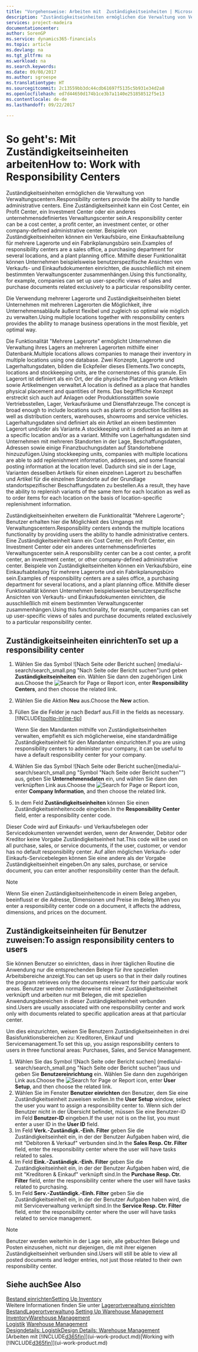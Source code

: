 ```yaml
---
title: "Vorgehensweise: Arbeiten mit  Zuständigkeitseinheiten | Microsoft Docs"
description: "Zuständigkeitseinheiten ermöglichen die Verwaltung von Verwaltungscentern. Eine Zuständigkeitseinheit kann ein Cost Center, ein Profit Center, ein Investment Center oder ein anderes unternehmensdefiniertes Verwaltungscenter sein."
services: project-madeira
documentationcenter: 
author: SorenGP
ms.service: dynamics365-financials
ms.topic: article
ms.devlang: na
ms.tgt_pltfrm: na
ms.workload: na
ms.search.keywords: 
ms.date: 09/08/2017
ms.author: sgroespe
ms.translationtype: HT
ms.sourcegitcommit: 2c13559bb3dc44cdb61697f5135c5b931e34d2a8
ms.openlocfilehash: ed7d44650d174b1ce3b7a1140e251858512f5e13
ms.contentlocale: de-de
ms.lasthandoff: 09/22/2017

---
```

# <a name="how-to-work-with-responsibility-centers"></a><span data-ttu-id="a85df-104">So geht's: Mit Zuständigkeitseinheiten arbeiten</span><span class="sxs-lookup"><span data-stu-id="a85df-104">How to: Work with Responsibility Centers</span></span>
<span data-ttu-id="a85df-105">Zuständigkeitseinheiten ermöglichen die Verwaltung von Verwaltungscentern.</span><span class="sxs-lookup"><span data-stu-id="a85df-105">Responsibility centers provide the ability to handle administrative centers.</span></span> <span data-ttu-id="a85df-106">Eine Zuständigkeitseinheit kann ein Cost Center, ein Profit Center, ein Investment Center oder ein anderes unternehmensdefiniertes Verwaltungscenter sein.</span><span class="sxs-lookup"><span data-stu-id="a85df-106">A responsibility center can be a cost center, a profit center, an investment center, or other company-defined administrative center.</span></span> <span data-ttu-id="a85df-107">Beispiele von Zuständigkeitseinheiten können ein Verkaufsbüro, eine Einkaufsabteilung für mehrere Lagerorte und ein Fabrikplanungsbüro sein.</span><span class="sxs-lookup"><span data-stu-id="a85df-107">Examples of responsibility centers are a sales office, a purchasing department for several locations, and a plant planning office.</span></span> <span data-ttu-id="a85df-108">Mithilfe dieser Funktionalität können Unternehmen beispielsweise benutzerspezifische Ansichten von Verkaufs- und Einkaufsdokumenten einrichten, die ausschließlich mit einem bestimmten Verwaltungscenter zusammenhängen.</span><span class="sxs-lookup"><span data-stu-id="a85df-108">Using this functionality, for example, companies can set up user-specific views of sales and purchase documents related exclusively to a particular responsibility center.</span></span>  

<span data-ttu-id="a85df-109">Die Verwendung mehrerer Lagerorte und Zuständigkeitseinheiten bietet Unternehmen mit mehreren Lagerorten die Möglichkeit, ihre Unternehmensabläufe äußerst flexibel und zugleich so optimal wie möglich zu verwalten.</span><span class="sxs-lookup"><span data-stu-id="a85df-109">Using multiple locations together with responsibility centers provides the ability to manage business operations in the most flexible, yet optimal way.</span></span>

<span data-ttu-id="a85df-110">Die Funktionalität "Mehrere Lagerorte" ermöglicht Unternehmen die Verwaltung ihres Lagers an mehreren Lagerorten mithilfe einer Datenbank.</span><span class="sxs-lookup"><span data-stu-id="a85df-110">Multiple locations allows companies to manage their inventory in multiple locations using one database.</span></span> <span data-ttu-id="a85df-111">Zwei Konzepte, Lagerorte und Lagerhaltungsdaten, bilden die Eckpfeiler dieses Elements.</span><span class="sxs-lookup"><span data-stu-id="a85df-111">Two concepts, locations and stockkeeping units, are the cornerstones of this granule.</span></span> <span data-ttu-id="a85df-112">Ein Lagerort ist definiert als ein Ort, der die physische Platzierung von Artikeln sowie Artikelmengen verwaltet.</span><span class="sxs-lookup"><span data-stu-id="a85df-112">A location is defined as a place that handles physical placement and quantities of items.</span></span> <span data-ttu-id="a85df-113">Das begriffliche Konzept erstreckt sich auch auf Anlagen oder Produktionsstätten sowie Vertriebsstellen, Lager, Verkaufsräume und Dienstfahrzeuge.</span><span class="sxs-lookup"><span data-stu-id="a85df-113">The concept is broad enough to include locations such as plants or production facilities as well as distribution centers, warehouses, showrooms and service vehicles.</span></span> <span data-ttu-id="a85df-114">Lagerhaltungsdaten sind definiert als ein Artikel an einem bestimmten Lagerort und/oder als Variante.</span><span class="sxs-lookup"><span data-stu-id="a85df-114">A stockkeeping unit is defined as an item at a specific location and/or as a variant.</span></span> <span data-ttu-id="a85df-115">Mithilfe von Lagerhaltungsdaten sind Unternehmen mit mehreren Standorten in der Lage, Beschaffungsdaten, Adressen sowie einige Finanzbuchungsdaten auf Standortebene hinzuzufügen.</span><span class="sxs-lookup"><span data-stu-id="a85df-115">Using stockkeeping units, companies with multiple locations are able to add replenishment information, addresses, and some financial posting information at the location level.</span></span> <span data-ttu-id="a85df-116">Dadurch sind sie in der Lage, Varianten desselben Artikels für einen einzelnen Lagerort zu beschaffen und Artikel für die einzelnen Standorte auf der Grundlage standortspezifischer Beschaffungsdaten zu bestellen.</span><span class="sxs-lookup"><span data-stu-id="a85df-116">As a result, they have the ability to replenish variants of the same item for each location as well as to order items for each location on the basis of location-specific replenishment information.</span></span>  

<span data-ttu-id="a85df-117">Zuständigkeitseinheiten erweitern die Funktionalität "Mehrere Lagerorte"; Benutzer erhalten hier die Möglichkeit des Umgangs mit Verwaltungscentern.</span><span class="sxs-lookup"><span data-stu-id="a85df-117">Responsibility centers extends the multiple locations functionality by providing users the ability to handle administrative centers.</span></span> <span data-ttu-id="a85df-118">Eine Zuständigkeitseinheit kann ein Cost Center, ein Profit Center, ein Investment Center oder ein anderes unternehmensdefiniertes Verwaltungscenter sein.</span><span class="sxs-lookup"><span data-stu-id="a85df-118">A responsibility center can be a cost center, a profit center, an investment center, or other company-defined administrative center.</span></span> <span data-ttu-id="a85df-119">Beispiele von Zuständigkeitseinheiten können ein Verkaufsbüro, eine Einkaufsabteilung für mehrere Lagerorte und ein Fabrikplanungsbüro sein.</span><span class="sxs-lookup"><span data-stu-id="a85df-119">Examples of responsibility centers are a sales office, a purchasing department for several locations, and a plant planning office.</span></span> <span data-ttu-id="a85df-120">Mithilfe dieser Funktionalität können Unternehmen beispielsweise benutzerspezifische Ansichten von Verkaufs- und Einkaufsdokumenten einrichten, die ausschließlich mit einem bestimmten Verwaltungscenter zusammenhängen.</span><span class="sxs-lookup"><span data-stu-id="a85df-120">Using this functionality, for example, companies can set up user-specific views of sales and purchase documents related exclusively to a particular responsibility center.</span></span>

## <a name="to-set-up-a-responsibility-center"></a><span data-ttu-id="a85df-121">Zuständigkeitseinheiten einrichten</span><span class="sxs-lookup"><span data-stu-id="a85df-121">To set up a responsibility center</span></span>  
1.  <span data-ttu-id="a85df-122">Wählen Sie das Symbol ![Nach Seite oder Bericht suchen] (media/ui-search/search_small.png "Nach Seite oder Bericht suchen")und geben **Zuständigkeitseinheiten** ein. Wählen Sie dann den zugehörigen Link aus.</span><span class="sxs-lookup"><span data-stu-id="a85df-122">Choose the ![Search for Page or Report](media/ui-search/search_small.png "Search for Page or Report icon") icon, enter **Responsibility Centers**, and then choose the related link.</span></span>  
2.  <span data-ttu-id="a85df-123">Wählen Sie die Aktion **Neu** aus.</span><span class="sxs-lookup"><span data-stu-id="a85df-123">Choose the **New** action.</span></span>  
3.  <span data-ttu-id="a85df-124">Füllen Sie die Felder je nach Bedarf aus.</span><span class="sxs-lookup"><span data-stu-id="a85df-124">Fill in the fields as necessary.</span></span> [!INCLUDE[tooltip-inline-tip](includes/tooltip-inline-tip_md.md)]  

    <span data-ttu-id="a85df-125">Wenn Sie den Mandanten mithilfe von Zuständigkeitseinheiten verwalten, empfiehlt es sich möglicherweise, eine standardmäßige Zuständigkeitseinheit für den Mandanten einzurichten.</span><span class="sxs-lookup"><span data-stu-id="a85df-125">If you are using responsibility centers to administer your company, it can be useful to have a default responsibility center for your company.</span></span>
4. <span data-ttu-id="a85df-126">Wählen Sie das Symbol ![Nach Seite oder Bericht suchen](media/ui-search/search_small.png "Symbol "Nach Seite oder Bericht suchen"") aus, geben Sie **Unternehmensdaten** ein, und wählen Sie dann den verknüpften Link aus.</span><span class="sxs-lookup"><span data-stu-id="a85df-126">Choose the ![Search for Page or Report](media/ui-search/search_small.png "Search for Page or Report icon") icon, enter **Company Information**, and then choose the related link.</span></span>
5. <span data-ttu-id="a85df-127">In dem Feld **Zuständigkeitseinheiten** können Sie einen Zuständigkeitseinheitencode eingeben.</span><span class="sxs-lookup"><span data-stu-id="a85df-127">In the **Responsibility Center** field, enter a responsibility center code.</span></span>

<span data-ttu-id="a85df-128">Dieser Code wird auf Einkaufs- und Verkaufsbelegen oder Servicedokumenten verwendet werden, wenn der Anwender, Debitor oder Kreditor keine Vorgabe Zuständigkeitseinheit hat.</span><span class="sxs-lookup"><span data-stu-id="a85df-128">This code will be used on all purchase, sales, or service documents, if the user, customer, or vendor has no default responsibility center.</span></span> <span data-ttu-id="a85df-129">Auf allen möglichen Verkaufs- oder Einkaufs-Servicebelegen können Sie eine andere als der Vorgabe Zuständigkeitseinheit eingeben.</span><span class="sxs-lookup"><span data-stu-id="a85df-129">On any sales, purchase, or service document, you can enter another responsibility center than the default.</span></span>

> [!NOTE]  
>  <span data-ttu-id="a85df-130">Wenn Sie einen Zuständigkeitseinheitencode in einem Beleg angeben, beeinflusst er die Adresse, Dimensionen und Preise im Beleg.</span><span class="sxs-lookup"><span data-stu-id="a85df-130">When you enter a responsibility center code on a document, it affects the address, dimensions, and prices on the document.</span></span>  

## <a name="to-assign-responsibility-centers-to-users"></a><span data-ttu-id="a85df-131">Zuständigkeitseinheiten für Benutzer zuweisen:</span><span class="sxs-lookup"><span data-stu-id="a85df-131">To assign responsibility centers to users</span></span>  
<span data-ttu-id="a85df-132">Sie können Benutzer so einrichten, dass in ihrer täglichen Routine die Anwendung nur die entsprechenden Belege für ihre speziellen Arbeitsbereiche anzeigt.</span><span class="sxs-lookup"><span data-stu-id="a85df-132">You can set up users so that in their daily routines the program retrieves only the documents relevant for their particular work areas.</span></span> <span data-ttu-id="a85df-133">Benutzer werden normalerweise mit einer Zuständigkeitseinheit verknüpft und arbeiten nur mit Belegen, die mit speziellen Anwendungsbereichen in dieser Zuständigkeitseinheit verbunden sind.</span><span class="sxs-lookup"><span data-stu-id="a85df-133">Users are usually associated with one responsibility center and work only with documents related to specific application areas at that particular center.</span></span>  

<span data-ttu-id="a85df-134">Um dies einzurichten, weisen Sie Benutzern Zuständigkeitseinheiten in drei Basisfunktionsbereichen zu: Kreditoren, Einkauf und Servicemanagement.</span><span class="sxs-lookup"><span data-stu-id="a85df-134">To set this up, you assign responsibility centers to users in three functional areas: Purchases, Sales, and Service Management.</span></span>  

1.  <span data-ttu-id="a85df-135">Wählen Sie das Symbol ![Nach Seite oder Bericht suchen] (media/ui-search/search_small.png "Nach Seite oder Bericht suchen")aus und geben Sie **Benutzereinrichtung** ein. Wählen Sie dann den zugehörigen Link aus.</span><span class="sxs-lookup"><span data-stu-id="a85df-135">Choose the ![Search for Page or Report](media/ui-search/search_small.png "Search for Page or Report icon") icon, enter **User Setup**, and then choose the related link.</span></span>  
2.  <span data-ttu-id="a85df-136">Wählen Sie im Fenster **Benutzer einrichten** den Benutzer, dem Sie eine Zuständigkeitseinheit zuweisen wollen.</span><span class="sxs-lookup"><span data-stu-id="a85df-136">In the **User Setup** window, select the user you want to assign a responsibility center to.</span></span> <span data-ttu-id="a85df-137">Wenn sich der Benutzer nicht in der Übersicht befindet, müssen Sie eine Benutzer-ID im Feld **Benutzer-ID** eingeben.</span><span class="sxs-lookup"><span data-stu-id="a85df-137">If the user not is on the list, you must enter a user ID in the **User ID** field.</span></span>  
3.  <span data-ttu-id="a85df-138">Im Feld **Verk.-Zuständigk.-Einh. Filter** geben Sie die Zuständigkeitseinheit ein, in der der Benutzer Aufgaben haben wird, die mit "Debitoren & Verkauf" verbunden sind.</span><span class="sxs-lookup"><span data-stu-id="a85df-138">In the **Sales Resp. Ctr. Filter** field, enter the responsibility center where the user will have tasks related to sales.</span></span>  
4.  <span data-ttu-id="a85df-139">Im Feld  **Eink.-Zuständigk.-Einh. Filter** geben Sie die Zuständigkeitseinheit ein, in der der Benutzer Aufgaben haben wird, die mit "Kreditoren &amp; Einkauf" verknüpft sind.</span><span class="sxs-lookup"><span data-stu-id="a85df-139">In the **Purchase Resp. Ctr. Filter** field, enter the responsibility center where the user will have tasks related to purchasing.</span></span>  
5.  <span data-ttu-id="a85df-140">Im Feld **Serv.-Zuständigk.-Einh. Filter** geben Sie die Zuständigkeitseinheit ein, in der der Benutzer Aufgaben haben wird, die mit Serviceverwaltung verknüpft sind.</span><span class="sxs-lookup"><span data-stu-id="a85df-140">In the **Service Resp. Ctr. Filter** field, enter the responsibility center where the user will have tasks related to service management.</span></span>  

> [!NOTE]  
>  <span data-ttu-id="a85df-141">Benutzer werden weiterhin in der Lage sein, alle gebuchten Belege und Posten einzusehen, nicht nur diejenigen, die mit ihrer eigenen Zuständigkeitseinheit verbunden sind.</span><span class="sxs-lookup"><span data-stu-id="a85df-141">Users will still be able to view all posted documents and ledger entries, not just those related to their own responsibility center.</span></span>

## <a name="see-also"></a><span data-ttu-id="a85df-142">Siehe auch</span><span class="sxs-lookup"><span data-stu-id="a85df-142">See Also</span></span>  
[<span data-ttu-id="a85df-143">Bestand einrichten</span><span class="sxs-lookup"><span data-stu-id="a85df-143">Setting Up Inventory</span></span>](inventory-setup-inventory.md)  
<span data-ttu-id="a85df-144">Weitere Informationen finden Sie unter [Lagerortverwaltung einrichten](warehouse-setup-warehouse.md)
[Bestand](inventory-manage-inventory.md)[Lagerortverwaltung](warehouse-manage-warehouse.md).</span><span class="sxs-lookup"><span data-stu-id="a85df-144">[Setting Up Warehouse Management](warehouse-setup-warehouse.md)
[Inventory](inventory-manage-inventory.md)[Warehouse Management](warehouse-manage-warehouse.md)</span></span>  
<span data-ttu-id="a85df-145">[Logistik](warehouse-manage-warehouse.md)  </span><span class="sxs-lookup"><span data-stu-id="a85df-145">[Warehouse Management](warehouse-manage-warehouse.md)  </span></span>  
[<span data-ttu-id="a85df-146">Designdetails: Logistik</span><span class="sxs-lookup"><span data-stu-id="a85df-146">Design Details: Warehouse Management</span></span>](design-details-warehouse-management.md)  
<span data-ttu-id="a85df-147">[Arbeiten mit [!INCLUDE[d365fin](includes/d365fin_md.md)]](ui-work-product.md)</span><span class="sxs-lookup"><span data-stu-id="a85df-147">[Working with [!INCLUDE[d365fin](includes/d365fin_md.md)]](ui-work-product.md)</span></span>

